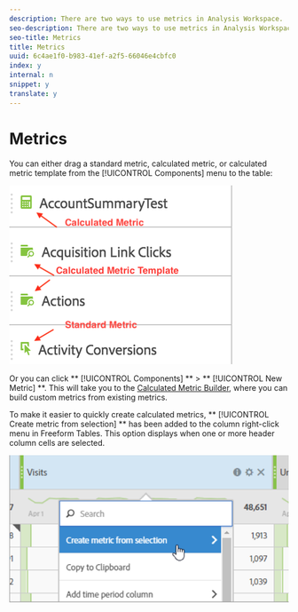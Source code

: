 ```yaml
---
description: There are two ways to use metrics in Analysis Workspace.
seo-description: There are two ways to use metrics in Analysis Workspace.
seo-title: Metrics
title: Metrics
uuid: 6c4ae1f0-b983-41ef-a2f5-66046e4cbfc0
index: y
internal: n
snippet: y
translate: y
---
```


# Metrics

You can either drag a standard metric, calculated metric, or calculated metric template from the [!UICONTROL  Components] menu to the table: 

![](../../assets/metrics_icons.png) 

Or you can click ** [!UICONTROL  Components] ** > ** [!UICONTROL  New Metric] **. This will take you to the [ Calculated Metric Builder](https://marketing.adobe.com/resources/help/en_US/analytics/calcmetrics/), where you can build custom metrics from existing metrics. 

To make it easier to quickly create calculated metrics, ** [!UICONTROL  Create metric from selection] ** has been added to the column right-click menu in Freeform Tables. This option displays when one or more header column cells are selected. 

![](../../assets/calc_metrics.png) 
